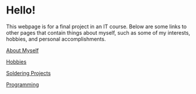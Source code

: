 # Hello!

This webpage is for a final project in an IT course. Below are some links to other pages that contain things about myself, such as some of my interests, hobbies, and personal accomplishments.

[About Myself](https://github.com/Janderson022686/IT-Final-Project/blob/About-Myself/README.md#about-myself)

[Hobbies](https://github.com/Janderson022686/IT-Final-Project/tree/Hobbies#hobbies)

[Soldering Projects](https://github.com/Janderson022686/IT-Final-Project/tree/Soldering-Projects#soldering-projects)

[Programming](https://github.com/Janderson022686/IT-Final-Project/blob/Programming/README.md#programming)
